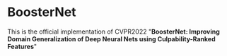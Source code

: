 # BoosterNet
This is the official implementation of CVPR2022 "**BoosterNet: Improving Domain Generalization of Deep Neural Nets using
Culpability-Ranked Features**"

